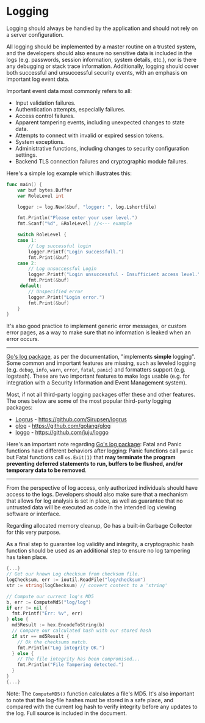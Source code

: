 Logging
=======

Logging should always be handled by the application and should not rely on a
server configuration.

All logging should be implemented by a master routine on a trusted system, and
the developers should also ensure no sensitive data is included in the logs
(e.g. passwords, session information, system details, etc.), nor is there
any debugging or stack trace information.
Additionally, logging should cover both successful and unsuccessful security
events, with an emphasis on important log event data.

Important event data most commonly refers to all:

* Input validation failures.
* Authentication attempts, especially failures.
* Access control failures.
* Apparent tampering events, including unexpected changes to state data.
* Attempts to connect with invalid or expired session tokens.
* System exceptions.
* Administrative functions, including changes to security configuration
  settings.
* Backend TLS connection failures and cryptographic module failures.

Here's a simple log example which illustrates this:

```go
func main() {
    var buf bytes.Buffer
    var RoleLevel int

    logger := log.New(&buf, "logger: ", log.Lshortfile)

    fmt.Println("Please enter your user level.")
    fmt.Scanf("%d", &RoleLevel) //<--- example

    switch RoleLevel {
    case 1:
        // Log successful login
        logger.Printf("Login successfull.")
        fmt.Print(&buf)
    case 2:
        // Log unsuccessful Login
        logger.Printf("Login unsuccessful - Insufficient access level.")
        fmt.Print(&buf)
     default:
        // Unspecified error
        logger.Print("Login error.")
        fmt.Print(&buf)
    }
}
```

It's also good practice to implement generic error messages, or custom error
pages, as a way to make sure that no information is leaked when an error
occurs.

---

[Go's log package][0], as per the documentation, "implements **simple**
logging". Some common and important features are missing, such as leveled
logging (e.g. `debug`, `info`, `warn`, `error`, `fatal`, `panic`) and formatters
support (e.g. logstash). These are two important features to make logs usable
(e.g. for integration with a Security Information and Event Management system).

Most, if not all third-party logging packages offer these and other features.
The ones below are some of the most popular third-party logging packages:

* [Logrus][1] - https://github.com/Sirupsen/logrus
* [glog][2]   - https://github.com/golang/glog
* [loggo][3]  - https://github.com/juju/loggo

Here's an important note regarding [Go's log package][0]: Fatal and Panic
functions have different behaviors after logging: Panic functions call `panic`
but Fatal functions call `os.Exit(1)` that **may terminate the program
preventing deferred statements to run, buffers to be flushed, and/or temporary
data to be removed**.

---

From the perspective of log access, only authorized individuals should have
access to the logs.
Developers should also make sure that a mechanism that allows for log
analysis is set in place, as well as guarantee that no untrusted data will
be executed as code in the intended log viewing software or interface.

Regarding allocated memory cleanup, Go has a built-in Garbage Collector for this
very purpose.

As a final step to guarantee log validity and integrity, a cryptographic
hash function should be used as an additional step to ensure no log
tampering has taken place.

```go
{...}
// Get our known Log checksum from checksum file.
logChecksum, err := ioutil.ReadFile("log/checksum")
str := string(logChecksum) // convert content to a 'string'

// Compute our current log's MD5
b, err := ComputeMd5("log/log")
if err != nil {
  fmt.Printf("Err: %v", err)
} else {
  md5Result := hex.EncodeToString(b)
  // Compare our calculated hash with our stored hash
  if str == md5Result {
    // Ok the checksums match.
    fmt.Println("Log integrity OK.")
  } else {
    // The file integrity has been compromised...
    fmt.Println("File Tampering detected.")
  }
}
{...}
```

Note: The `ComputeMD5()` function calculates a file's MD5. It's also important
to note that the log-file hashes must be stored in a safe place, and compared
with the current log hash to verify integrity before any updates to the log.
Full source is included in the document.


[0]: https://golang.org/pkg/log/
[1]: https://github.com/Sirupsen/logrus
[2]: https://github.com/golang/glog
[3]: https://github.com/juju/loggo
